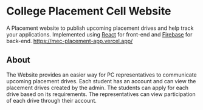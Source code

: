 # College Placement Cell Website

A Placement website to publish upcoming placement drives and help track your applications. Implemented using 
[React](https://reactjs.org/) for front-end and [Firebase](https://firebase.google.com/) for back-end.
https://mec-placement-app.vercel.app/
## About

The Website provides an easier way for PC representatives to communicate upcoming placement drives. Each student has an account and can view the placement drives created by the admin. The students can apply for each drive based on its requirements. The representatives can view participation of each drive through their account.

